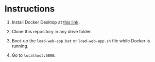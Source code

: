 # Instructions

1) Install Docker Desktop at [this link](https://www.docker.com/products/docker-desktop/).

2) Clone this repository in any drive folder.

3) Boot-up the ``load-web-app.bat`` or ``load-web-app.sh`` file while Docker is running.

4) Go to ``localhost:5000``.
